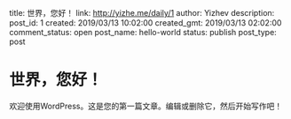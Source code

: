 title: 世界，您好！
link: http://yizhe.me/daily/1
author: Yizhev
description: 
post_id: 1
created: 2019/03/13 10:02:00
created_gmt: 2019/03/13 02:02:00
comment_status: open
post_name: hello-world
status: publish
post_type: post

# 世界，您好！

欢迎使用WordPress。这是您的第一篇文章。编辑或删除它，然后开始写作吧！